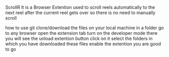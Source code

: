 ScrollR
It is a Browser Extention used to scroll reels automatically to the next reel after the current reel gets over so there is no need to manually scroll


how to use
git clone/download the files on your local machine in a folder
go to any browser open the extension tab turn on the developer mode 
there you will see the unload extention button click on it select the folders in which you have downloaded these files 
enable the extention you are good to go 
